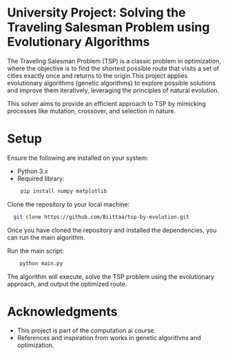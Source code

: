 # University Project: Solving the Traveling Salesman Problem using Evolutionary Algorithms
The Traveling Salesman Problem (TSP) is a classic problem in optimization, where the objective is to find the shortest possible route that visits a set of cities exactly once and returns to the origin.This project applies evolutionary algorithms (genetic algorithms) to explore possible solutions and improve them iteratively, leveraging the principles of natural evolution.

This solver aims to provide an efficient approach to TSP by mimicking processes like mutation, crossover, and selection in nature.

# Setup
Ensure the following are installed on your system:
- Python 3.x
- Required library:
  ```bash
   pip install numpy matplotlib 
Clone the repository to your local machine:
  ```bash
    git clone https://github.com/Biittaa/tsp-by-evolution.git
  ```
Once you have cloned the repository and installed the dependencies, you can run the main algorithm.

Run the main script:
```bash
    python main.py
```
The algorithm will execute, solve the TSP problem using the evolutionary approach, and output the optimized route.

# Acknowledgments
- This project is part of the computation ai course.
- References and inspiration from works in genetic algorithms and optimization.

